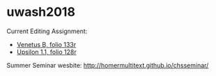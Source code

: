 # uwash2018

Current Editing Assignment:
- [Venetus B, folio 133r](http://www.homermultitext.org/ict2/?urn=urn:cite2:hmt:vbbifolio.v1:vb_132v_133r)
- [Upsilon 1.1, folio 128r](http://www.homermultitext.org/ict2/?urn=urn:cite2:hmt:e3bifolio.v1:E3_127v_128r)


Summer Seminar wesbite: http://homermultitext.github.io/chsseminar/
